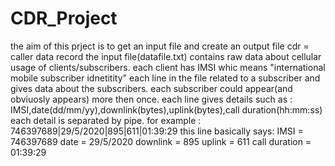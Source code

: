 # CDR_Project
the aim of this prject is to get an input file and create an output file
cdr = caller data record
the input file(datafile.txt) contains raw data about  cellular usage of clients/subscribers.
each client has IMSI whic means "international mobile subscriber idnetitity"
each line in the file related to a subscriber and gives data about the subscribers.
each subscriber could appear(and obviuosly appears) more then once.
each line gives details such as : IMSI,date(dd/mm/yy),downlink(bytes),uplink(bytes),call duration(hh:mm:ss)
each detail is separated by pipe.
for example : 746397689|29/5/2020|895|611|01:39:29
this line basically says:
IMSI = 746397689
date = 29/5/2020
downlink = 895
uplink = 611
call duration = 01:39:29
